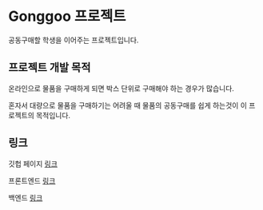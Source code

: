 # Gonggoo 프로젝트
공동구매할 학생을 이어주는 프로젝트입니다.

## 프로젝트 개발 목적
온라인으로 물품을 구매하게 되면 박스 단위로 구매해야 하는 경우가 많습니다.

혼자서 대량으로 물품을 구매하기는 어려울 때 
물품의 공동구매를 쉽게 하는것이 이 프로젝트의 목적입니다.

## 링크
깃헙 페이지 [링크](https://gbsw-gonggoo.github.io)

프론트엔드 [링크](https://github.com/gbsw-gonggoo/Frontend)

백엔드 [링크](https://github.com/gbsw-gonggoo/Backend)
